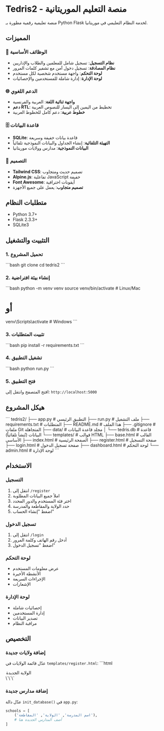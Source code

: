 # Tedris2 - منصة التعليم الموريتانية

منصة تعليمية رقمية مطورة بـ Python Flask لخدمة النظام التعليمي في موريتانيا.

## المميزات

### 🎯 **الوظائف الأساسية**
- **نظام التسجيل**: تسجيل شامل للمعلمين والطلاب والإداريين
- **نظام المصادقة**: تسجيل دخول آمن مع تشفير كلمات المرور
- **لوحة التحكم**: واجهة مستخدم شخصية لكل مستخدم
- **لوحة الإدارة**: إدارة شاملة للمستخدمين والإحصائيات

### 🌐 **الدعم اللغوي**
- **واجهة ثنائية اللغة**: العربية والفرنسية
- **دعم RTL**: تخطيط من اليمين إلى اليسار للنصوص العربية
- **خطوط عربية**: دعم كامل للخطوط العربية

### 🗄️ **قاعدة البيانات**
- **SQLite**: قاعدة بيانات خفيفة وسريعة
- **التهيئة التلقائية**: إنشاء الجداول والبيانات النموذجية تلقائياً
- **البيانات النموذجية**: مدارس وولايات موريتانيا

### 🎨 **التصميم**
- **Tailwind CSS**: تصميم حديث ومتجاوب
- **Alpine.js**: تفاعلية JavaScript خفيفة
- **Font Awesome**: أيقونات احترافية
- **تصميم متجاوب**: يعمل على جميع الأجهزة

## متطلبات النظام

- Python 3.7+
- Flask 2.3.3+
- SQLite3

## التثبيت والتشغيل

### 1. تحميل المشروع
\`\`\`bash
git clone <repository-url>
cd tedris2
\`\`\`

### 2. إنشاء بيئة افتراضية
\`\`\`bash
python -m venv venv
source venv/bin/activate  # Linux/Mac
# أو
venv\Scripts\activate     # Windows
\`\`\`

### 3. تثبيت المتطلبات
\`\`\`bash
pip install -r requirements.txt
\`\`\`

### 4. تشغيل التطبيق
\`\`\`bash
python run.py
\`\`\`

### 5. فتح التطبيق
افتح المتصفح وانتقل إلى: `http://localhost:5000`

## هيكل المشروع

\`\`\`
tedris2/
├── app.py                 # التطبيق الرئيسي
├── run.py                 # ملف التشغيل
├── requirements.txt       # المتطلبات
├── README.md             # هذا الملف
├── .gitignore            # ملفات Git المتجاهلة
├── data/                 # مجلد قاعدة البيانات
│   └── tedris.db         # قاعدة البيانات (تُنشأ تلقائياً)
└── templates/            # قوالب HTML
    ├── base.html         # القالب الأساسي
    ├── index.html        # الصفحة الرئيسية
    ├── register.html     # صفحة التسجيل
    ├── login.html        # صفحة تسجيل الدخول
    ├── dashboard.html    # لوحة التحكم
    └── admin.html        # لوحة الإدارة
\`\`\`

## الاستخدام

### التسجيل
1. انتقل إلى `/register`
2. املأ جميع البيانات المطلوبة
3. اختر فئة المستخدم والدور المحدد
4. حدد الولاية والمقاطعة والمدرسة
5. اضغط "إنشاء الحساب"

### تسجيل الدخول
1. انتقل إلى `/login`
2. أدخل رقم الهاتف وكلمة المرور
3. اضغط "تسجيل الدخول"

### لوحة التحكم
- عرض معلومات المستخدم
- الأنشطة الأخيرة
- الإجراءات السريعة
- الإشعارات

### لوحة الإدارة
- إحصائيات شاملة
- إدارة المستخدمين
- تصدير البيانات
- مراقبة النظام

## التخصيص

### إضافة ولايات جديدة
عدّل قائمة الولايات في `templates/register.html`:
\`\`\`html
<option value="new_wilaya">الولاية الجديدة</option>
\`\`\`

### إضافة مدارس جديدة
عدّل دالة `init_database()` في `app.py`:
```python
schools = [
    ('اسم المدرسة', 'الولاية', 'المقاطعة'),
    # أضف المدارس الجديدة هنا
]
